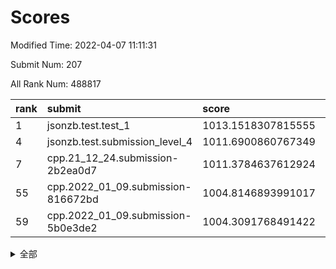 # Scores

Modified Time: 2022-04-07 11:11:31

Submit Num: 207

All Rank Num: 488817

| rank |               submit               |       score        |       sigma        | pk_num |
| :--- | :--------------------------------- | :----------------- | :----------------- | :----- |
| 1    | jsonzb.test.test_1                 | 1013.1518307815555 | 0.8153273253051039 | 9445   |
| 4    | jsonzb.test.submission_level_4     | 1011.6900860767349 | 0.76066595720993   | 9443   |
| 7    | cpp.21_12_24.submission-2b2ea0d7   | 1011.3784637612924 | 0.7833084371048313 | 9443   |
| 55   | cpp.2022_01_09.submission-816672bd | 1004.8146893991017 | 0.7068511079974081 | 9446   |
| 59   | cpp.2022_01_09.submission-5b0e3de2 | 1004.3091768491422 | 0.7242039673886154 | 9448   |


<details>
<summary>全部</summary>

| rank |                 submit                 |       score        |       sigma        | pk_num |
| :--- | :------------------------------------- | :----------------- | :----------------- | :----- |
| 1    | jsonzb.test.test_1                     | 1013.1518307815555 | 0.8153273253051039 | 9445   |
| 2    | gobigger.level_3.submission_level_3_23 | 1012.040143436755  | 0.7852507767483544 | 9445   |
| 3    | gobigger.level_3.submission_level_3_39 | 1011.8359239703078 | 0.7851792959550302 | 9447   |
| 4    | jsonzb.test.submission_level_4         | 1011.6900860767349 | 0.76066595720993   | 9443   |
| 5    | gobigger.level_3.submission_level_3_48 | 1011.5289203897296 | 0.7817366676806581 | 9446   |
| 6    | gobigger.level_3.submission_level_3_9  | 1011.4978072807761 | 0.753405313825331  | 9446   |
| 7    | cpp.21_12_24.submission-2b2ea0d7       | 1011.3784637612924 | 0.7833084371048313 | 9443   |
| 8    | gobigger.level_3.submission_level_3_12 | 1011.356987672392  | 0.7655587236383333 | 9449   |
| 9    | gobigger.level_3.submission_level_3_17 | 1011.1975513558779 | 0.7940424028671826 | 9450   |
| 10   | gobigger.level_3.submission_level_3_35 | 1011.0078820602586 | 0.7557634570969288 | 9448   |
| 11   | gobigger.level_3.submission_level_3_3  | 1010.8919443702357 | 0.762301410672566  | 9443   |
| 12   | gobigger.level_3.submission_level_3_31 | 1010.8602410800256 | 0.7666835011255821 | 9444   |
| 13   | gobigger.level_3.submission_level_3_22 | 1010.6626241278182 | 0.7844785140294703 | 9447   |
| 14   | gobigger.level_3.submission_level_3_25 | 1010.6571869007537 | 0.7873465903033873 | 9445   |
| 15   | gobigger.level_3.submission_level_3_32 | 1010.624577293615  | 0.7770876921853404 | 9446   |
| 16   | gobigger.level_3.submission_level_3_8  | 1010.578148839927  | 0.7682738569877463 | 9445   |
| 17   | gobigger.level_3.submission_level_3_36 | 1010.3824571053467 | 0.7733373619238306 | 9449   |
| 18   | gobigger.level_3.submission_level_3_15 | 1010.2564912390286 | 0.7759230880850511 | 9448   |
| 19   | gobigger.level_3.submission_level_3_47 | 1010.2335313681793 | 0.7597010687833038 | 9445   |
| 20   | gobigger.level_3.submission_level_3_11 | 1010.2217198872604 | 0.7624641076056441 | 9445   |
| 21   | gobigger.level_3.submission_level_3_37 | 1010.2159689283357 | 0.7773595746815767 | 9444   |
| 22   | gobigger.level_3.submission_level_3_19 | 1010.195768920885  | 0.7635025741691686 | 9441   |
| 23   | gobigger.level_3.submission_level_3_13 | 1010.1939994051875 | 0.7755328812100802 | 9450   |
| 24   | gobigger.level_3.submission_level_3_26 | 1010.1732098558178 | 0.7705931769122422 | 9446   |
| 25   | gobigger.level_3.submission_level_3_41 | 1010.1507064704144 | 0.756741273423591  | 9445   |
| 26   | gobigger.level_3.submission_level_3_40 | 1010.1034035999419 | 0.7461709423779842 | 9449   |
| 27   | gobigger.level_3.submission_level_3_43 | 1010.0941293122748 | 0.759656890254647  | 9451   |
| 28   | gobigger.level_3.submission_level_3_30 | 1010.0101084325873 | 0.7623985536902842 | 9446   |
| 29   | gobigger.level_3.submission_level_3_18 | 1009.9979759382326 | 0.7740592660496892 | 9442   |
| 30   | gobigger.level_3.submission_level_3_7  | 1009.9759069283375 | 0.7631503175633046 | 9447   |
| 31   | gobigger.level_3.submission_level_3_42 | 1009.9457936667757 | 0.7692350078673817 | 9445   |
| 32   | gobigger.level_3.submission_level_3_28 | 1009.8749659485903 | 0.7311686842866901 | 9446   |
| 33   | gobigger.level_3.submission_level_3_0  | 1009.8640650937205 | 0.7560387624639698 | 9446   |
| 34   | gobigger.level_3.submission_level_3_21 | 1009.7274020068395 | 0.7460251360319704 | 9443   |
| 35   | gobigger.level_3.submission_level_3_44 | 1009.6563468552521 | 0.7629232296934133 | 9453   |
| 36   | gobigger.level_3.submission_level_3_27 | 1009.6191533966188 | 0.7581796868084465 | 9447   |
| 37   | gobigger.level_3.submission_level_3_46 | 1009.5968683709957 | 0.7393707753830815 | 9448   |
| 38   | gobigger.level_3.submission_level_3_14 | 1009.5848673425171 | 0.7311820210918304 | 9444   |
| 39   | gobigger.level_3.submission_level_3_10 | 1009.5247008414766 | 0.7542471365420123 | 9450   |
| 40   | gobigger.level_3.submission_level_3_49 | 1009.5084570874297 | 0.7491807828009053 | 9443   |
| 41   | gobigger.level_3.submission_level_3_6  | 1009.4723258858697 | 0.7627637378141239 | 9447   |
| 42   | gobigger.level_3.submission_level_3_4  | 1009.4098775626042 | 0.7467257459791644 | 9447   |
| 43   | gobigger.level_3.submission_level_3_33 | 1009.3727104270234 | 0.74564165756673   | 9450   |
| 44   | gobigger.level_3.submission_level_3_2  | 1009.3589802245809 | 0.7549570204549846 | 9447   |
| 45   | gobigger.level_3.submission_level_3_24 | 1009.2927930713951 | 0.7552720167854166 | 9445   |
| 46   | gobigger.level_3.submission_level_3_29 | 1009.2813603996955 | 0.7350627090196414 | 9441   |
| 47   | gobigger.level_3.submission_level_3_45 | 1009.2517787005715 | 0.7553341610389392 | 9447   |
| 48   | gobigger.level_3.submission_level_3_16 | 1008.8145478416458 | 0.7582103398232579 | 9446   |
| 49   | gobigger.level_3.submission_level_3_34 | 1008.6225232066254 | 0.7404754978999774 | 9445   |
| 50   | gobigger.level_3.submission_level_3_20 | 1008.5636044357268 | 0.7429938632433134 | 9448   |
| 51   | gobigger.level_3.submission_level_3_5  | 1008.4293260215328 | 0.7503632970146211 | 9444   |
| 52   | gobigger.level_3.submission_level_3_1  | 1008.3725266999005 | 0.7367636296530042 | 9444   |
| 53   | gobigger.level_3.submission_level_3_38 | 1007.6838961801614 | 0.7323361207076947 | 9444   |
| 54   | gobigger.level_1.submission_level_1_45 | 1005.45476450423   | 0.7278887244720104 | 9451   |
| 55   | cpp.2022_01_09.submission-816672bd     | 1004.8146893991017 | 0.7068511079974081 | 9446   |
| 56   | gobigger.level_1.submission_level_1_10 | 1004.5823716449519 | 0.7125557914165349 | 9448   |
| 57   | gobigger.level_1.submission_level_1_16 | 1004.5803513524692 | 0.7068246011505585 | 9448   |
| 58   | gobigger.level_1.submission_level_1_23 | 1004.5190638280435 | 0.7162731059267634 | 9444   |
| 59   | cpp.2022_01_09.submission-5b0e3de2     | 1004.3091768491422 | 0.7242039673886154 | 9448   |
| 60   | gobigger.level_1.submission_level_1_38 | 1004.3049181834422 | 0.7141849564907679 | 9444   |
| 61   | gobigger.level_1.submission_level_1_43 | 1004.2614826691538 | 0.7098574016670193 | 9452   |
| 62   | gobigger.level_1.submission_level_1_35 | 1004.2463533762864 | 0.7143577379058069 | 9443   |
| 63   | gobigger.level_1.submission_level_1_37 | 1004.1645484972945 | 0.723853872845148  | 9440   |
| 64   | gobigger.level_1.submission_level_1_9  | 1004.1532056968599 | 0.7146054231539126 | 9441   |
| 65   | gobigger.level_1.submission_level_1_49 | 1004.0993755740667 | 0.7184292180411931 | 9450   |
| 66   | gobigger.level_1.submission_level_1_1  | 1003.9889329059877 | 0.719773145634008  | 9447   |
| 67   | gobigger.level_1.submission_level_1_25 | 1003.9686971964272 | 0.7222013116048657 | 9445   |
| 68   | gobigger.level_1.submission_level_1_4  | 1003.9516465051579 | 0.7184158616575306 | 9442   |
| 69   | gobigger.level_1.submission_level_1_18 | 1003.9247770552679 | 0.7124807924570912 | 9449   |
| 70   | gobigger.level_1.submission_level_1_42 | 1003.5662094582362 | 0.7039387996643975 | 9445   |
| 71   | gobigger.level_1.submission_level_1_47 | 1003.5238139368741 | 0.7120138775995044 | 9441   |
| 72   | gobigger.level_1.submission_level_1_2  | 1003.5053680351284 | 0.7203315948924977 | 9447   |
| 73   | gobigger.level_1.submission_level_1_19 | 1003.5006600027504 | 0.711468542302812  | 9444   |
| 74   | gobigger.level_1.submission_level_1_11 | 1003.4871300238793 | 0.7159585827803018 | 9448   |
| 75   | gobigger.level_1.submission_level_1_41 | 1003.3824086769667 | 0.7153312263342739 | 9449   |
| 76   | gobigger.level_1.submission_level_1_0  | 1003.374648747805  | 0.7172139543513205 | 9447   |
| 77   | gobigger.level_1.submission_level_1_33 | 1003.3461291603646 | 0.7162150343959531 | 9449   |
| 78   | gobigger.level_1.submission_level_1_44 | 1003.2987029846183 | 0.7155018260236409 | 9446   |
| 79   | gobigger.level_1.submission_level_1_6  | 1003.2639925706903 | 0.7280460014518344 | 9444   |
| 80   | gobigger.level_1.submission_level_1_48 | 1003.2229159772085 | 0.7176471195320644 | 9447   |
| 81   | gobigger.level_1.submission_level_1_24 | 1003.078142692124  | 0.7233775358457072 | 9446   |
| 82   | gobigger.level_1.submission_level_1_17 | 1003.0283693642264 | 0.7155629178519894 | 9446   |
| 83   | gobigger.level_1.submission_level_1_28 | 1002.971447953728  | 0.7046443316965385 | 9450   |
| 84   | gobigger.level_1.submission_level_1_29 | 1002.9422982464672 | 0.7131506245804716 | 9450   |
| 85   | gobigger.level_1.submission_level_1_21 | 1002.9137616578464 | 0.7243769623312071 | 9446   |
| 86   | gobigger.level_1.submission_level_1_22 | 1002.9004760491373 | 0.7121988259659708 | 9447   |
| 87   | gobigger.level_1.submission_level_1_36 | 1002.8810373253874 | 0.7074483422629699 | 9447   |
| 88   | gobigger.level_1.submission_level_1_3  | 1002.8084589971952 | 0.7149886843780092 | 9449   |
| 89   | gobigger.level_1.submission_level_1_27 | 1002.780341249404  | 0.7155895546737068 | 9447   |
| 90   | gobigger.level_1.submission_level_1_39 | 1002.7505530811204 | 0.7173259537510521 | 9446   |
| 91   | gobigger.level_1.submission_level_1_34 | 1002.7251871085435 | 0.7191334147291517 | 9448   |
| 92   | gobigger.level_1.submission_level_1_14 | 1002.7024141215218 | 0.7137321943463467 | 9446   |
| 93   | gobigger.level_1.submission_level_1_26 | 1002.6747724639168 | 0.7152695515905884 | 9446   |
| 94   | gobigger.level_1.submission_level_1_30 | 1002.6696375201915 | 0.7231765482129772 | 9445   |
| 95   | gobigger.level_1.submission_level_1_31 | 1002.6183282940548 | 0.6965038396757748 | 9446   |
| 96   | gobigger.level_1.submission_level_1_5  | 1002.6088983988352 | 0.7155516809607841 | 9448   |
| 97   | gobigger.level_1.submission_level_1_40 | 1002.5997519381623 | 0.7125834905970863 | 9446   |
| 98   | gobigger.level_1.submission_level_1_20 | 1002.4501425220194 | 0.7059398597500881 | 9447   |
| 99   | gobigger.level_1.submission_level_1_12 | 1002.4068512719334 | 0.7122779081142452 | 9447   |
| 100  | gobigger.level_1.submission_level_1_7  | 1002.3866089654241 | 0.7125773867054801 | 9449   |
| 101  | gobigger.level_1.submission_level_1_13 | 1002.2536773507758 | 0.7071315681134043 | 9442   |
| 102  | gobigger.level_1.submission_level_1_15 | 1002.2190019958746 | 0.7010570383535543 | 9442   |
| 103  | gobigger.level_1.submission_level_1_46 | 1002.1976984825827 | 0.7110947384911358 | 9442   |
| 104  | gobigger.level_1.submission_level_1_8  | 1002.1071833945364 | 0.7154596436440692 | 9445   |
| 105  | gobigger.level_1.submission_level_1_32 | 1001.8039940627983 | 0.7075652949900003 | 9444   |
| 106  | gobigger.random.submission_random_3    | 997.1952165250285  | 0.7062426918952879 | 9446   |
| 107  | gobigger.random.submission_random_2    | 997.1565776747788  | 0.7017532128086416 | 9452   |
| 108  | gobigger.random.submission_random_21   | 997.0115241904065  | 0.71857411323726   | 9445   |
| 109  | gobigger.random.submission_random_25   | 996.9802213792381  | 0.7146140444648854 | 9445   |
| 110  | gobigger.random.submission_random_23   | 996.9149838962009  | 0.7203496631791242 | 9444   |
| 111  | gobigger.random.submission_random_29   | 996.8645001655937  | 0.713532178928499  | 9444   |
| 112  | gobigger.random.submission_random_17   | 996.8329669500426  | 0.7129793511946054 | 9444   |
| 113  | gobigger.random.submission_random_44   | 996.6938805470475  | 0.7103747259755283 | 9449   |
| 114  | gobigger.random.submission_random_7    | 996.6839368407008  | 0.714116860914594  | 9447   |
| 115  | gobigger.random.submission_random_35   | 996.670585152518   | 0.7145074774007997 | 9446   |
| 116  | gobigger.random.submission_random_30   | 996.6509809077045  | 0.7202244145678774 | 9442   |
| 117  | gobigger.random.submission_random_33   | 996.607074432592   | 0.7180208921281188 | 9451   |
| 118  | gobigger.random.submission_random_8    | 996.5330516382273  | 0.7042445355279727 | 9445   |
| 119  | gobigger.random.submission_random_6    | 996.5175946924212  | 0.7031086193226042 | 9442   |
| 120  | gobigger.random.submission_random_36   | 996.5107213013587  | 0.7029818359084862 | 9448   |
| 121  | gobigger.random.submission_random_49   | 996.497767758326   | 0.7136882202864111 | 9451   |
| 122  | gobigger.random.submission_random_48   | 996.4296201980782  | 0.7217305267072938 | 9445   |
| 123  | gobigger.random.submission_random_28   | 996.4087049847299  | 0.7216377172481386 | 9447   |
| 124  | gobigger.random.submission_random_20   | 996.3325327358859  | 0.7044902041514588 | 9446   |
| 125  | gobigger.random.submission_random_43   | 996.2964997379542  | 0.7069002251013816 | 9441   |
| 126  | gobigger.random.submission_random_18   | 996.2630842333085  | 0.7176344176378011 | 9446   |
| 127  | gobigger.random.submission_random_39   | 996.2224273372519  | 0.7149308806115435 | 9447   |
| 128  | gobigger.random.submission_random_9    | 996.1388764487701  | 0.7060924397069456 | 9444   |
| 129  | gobigger.random.submission_random_40   | 996.1004922061031  | 0.706649104347632  | 9448   |
| 130  | gobigger.random.submission_random_16   | 996.0055712757127  | 0.7125816555896866 | 9446   |
| 131  | gobigger.random.submission_random_5    | 995.9263757577045  | 0.7260281351974036 | 9448   |
| 132  | gobigger.random.submission_random_32   | 995.8727992678054  | 0.7169570339400333 | 9448   |
| 133  | gobigger.random.submission_random_10   | 995.857604427337   | 0.717158968821847  | 9444   |
| 134  | gobigger.random.submission_random_31   | 995.8518289963367  | 0.7086028013799661 | 9443   |
| 135  | gobigger.random.submission_random_26   | 995.7709686086619  | 0.7115082409863692 | 9440   |
| 136  | gobigger.random.submission_random_42   | 995.7421917764544  | 0.7211502506681814 | 9444   |
| 137  | gobigger.random.submission_random_14   | 995.7316533115657  | 0.7128928657388409 | 9445   |
| 138  | gobigger.random.submission_random_11   | 995.7310205716009  | 0.7034471644909102 | 9444   |
| 139  | gobigger.random.submission_random_22   | 995.7199033587331  | 0.7265479062853758 | 9447   |
| 140  | gobigger.random.submission_random_1    | 995.7141024463218  | 0.7050442174402681 | 9446   |
| 141  | gobigger.random.submission_random_15   | 995.6842718790645  | 0.7096231483908122 | 9444   |
| 142  | gobigger.random.submission_random_45   | 995.6717202899284  | 0.7246449111929143 | 9442   |
| 143  | gobigger.random.submission_random_37   | 995.6318954266484  | 0.7151634799900763 | 9447   |
| 144  | gobigger.random.submission_random_34   | 995.6109303451556  | 0.7182467539488607 | 9448   |
| 145  | gobigger.random.submission_random_19   | 995.5470801529128  | 0.709958578966298  | 9447   |
| 146  | gobigger.random.submission_random_27   | 995.4166000655048  | 0.7259035334106391 | 9448   |
| 147  | gobigger.random.submission_random_4    | 995.407687092303   | 0.7150138666170508 | 9447   |
| 148  | gobigger.random.submission_random_0    | 995.4031774772575  | 0.7023266200664189 | 9448   |
| 149  | gobigger.random.submission_random_13   | 995.2117895895949  | 0.7157793028616231 | 9450   |
| 150  | gobigger.random.submission_random_46   | 995.1572624756067  | 0.7010260508374462 | 9443   |
| 151  | gobigger.random.submission_random_12   | 995.0784464489016  | 0.7045413759955634 | 9440   |
| 152  | gobigger.random.submission_random_41   | 994.994680806004   | 0.7230059907259156 | 9448   |
| 153  | gobigger.level_2.submission_level_2_11 | 994.9087284739359  | 0.7334871578885795 | 9450   |
| 154  | gobigger.random.submission_random_24   | 994.6710881881673  | 0.7197320451760849 | 9442   |
| 155  | gobigger.random.submission_random_38   | 994.617226671187   | 0.722294193179017  | 9449   |
| 156  | gobigger.random.submission_random_47   | 994.347595581554   | 0.7360687616092281 | 9437   |
| 157  | gobigger.level_2.submission_level_2_1  | 993.7842148098799  | 0.7246465159167611 | 9440   |
| 158  | gobigger.level_2.submission_level_2_15 | 993.7794617374698  | 0.73220712886646   | 9442   |
| 159  | gobigger.level_2.submission_level_2_4  | 993.7728922060811  | 0.7499387460147885 | 9446   |
| 160  | gobigger.level_2.submission_level_2_44 | 993.4877105889049  | 0.7312864531177214 | 9445   |
| 161  | gobigger.level_2.submission_level_2_34 | 993.1897207531889  | 0.7467550614457431 | 9444   |
| 162  | gobigger.level_2.submission_level_2_22 | 993.1823632669688  | 0.7453310119128644 | 9451   |
| 163  | gobigger.level_2.submission_level_2_12 | 993.0664998184958  | 0.7373989486160762 | 9440   |
| 164  | gobigger.level_2.submission_level_2_5  | 993.0379692834991  | 0.7618404216783621 | 9446   |
| 165  | gobigger.level_2.submission_level_2_47 | 993.0205487369376  | 0.76424471136329   | 9443   |
| 166  | gobigger.level_2.submission_level_2_38 | 992.8854110535476  | 0.7450667064864447 | 9451   |
| 167  | gobigger.level_2.submission_level_2_42 | 992.8681618752637  | 0.7464527287910617 | 9449   |
| 168  | gobigger.level_2.submission_level_2_9  | 992.7929289066964  | 0.7386514991264999 | 9446   |
| 169  | gobigger.level_2.submission_level_2_35 | 992.7646334793143  | 0.735554949014627  | 9451   |
| 170  | gobigger.level_2.submission_level_2_18 | 992.7488587893068  | 0.7410462351065695 | 9449   |
| 171  | gobigger.level_2.submission_level_2_43 | 992.7361700868619  | 0.7306267060003394 | 9444   |
| 172  | gobigger.level_2.submission_level_2_49 | 992.694264157204   | 0.7439412701787297 | 9442   |
| 173  | gobigger.level_2.submission_level_2_31 | 992.6608267835691  | 0.7505093449357875 | 9448   |
| 174  | gobigger.level_2.submission_level_2_46 | 992.5734725788807  | 0.7488682066438065 | 9447   |
| 175  | gobigger.level_2.submission_level_2_13 | 992.4836312500956  | 0.7380899873428388 | 9448   |
| 176  | gobigger.level_2.submission_level_2_24 | 992.4603592676955  | 0.7392163238837708 | 9445   |
| 177  | gobigger.level_2.submission_level_2_14 | 992.4501422802468  | 0.751782459681047  | 9442   |
| 178  | gobigger.level_2.submission_level_2_2  | 992.4292366142363  | 0.7459109980685794 | 9445   |
| 179  | gobigger.level_2.submission_level_2_30 | 992.2915710892905  | 0.7471802195599764 | 9450   |
| 180  | gobigger.level_2.submission_level_2_39 | 992.2873871967961  | 0.7385922843136612 | 9439   |
| 181  | gobigger.level_2.submission_level_2_27 | 992.278714316537   | 0.7470558898231598 | 9443   |
| 182  | gobigger.level_2.submission_level_2_10 | 992.1845588578724  | 0.7614251450299507 | 9442   |
| 183  | gobigger.level_2.submission_level_2_6  | 992.180224746085   | 0.7407662467368953 | 9448   |
| 184  | gobigger.level_2.submission_level_2_0  | 992.1671657870761  | 0.7600526639197286 | 9447   |
| 185  | gobigger.level_2.submission_level_2_17 | 992.1006009428047  | 0.7617929122606807 | 9445   |
| 186  | gobigger.level_2.submission_level_2_36 | 992.0874128503306  | 0.7269503720357061 | 9439   |
| 187  | gobigger.level_2.submission_level_2_21 | 992.0166729944386  | 0.7563357780357021 | 9448   |
| 188  | gobigger.level_2.submission_level_2_40 | 991.9992662399637  | 0.7499127629074378 | 9447   |
| 189  | gobigger.level_2.submission_level_2_45 | 991.9934907604407  | 0.7388039344367107 | 9446   |
| 190  | gobigger.level_2.submission_level_2_29 | 991.8617767531946  | 0.7555803994485175 | 9449   |
| 191  | gobigger.level_2.submission_level_2_20 | 991.8533848889099  | 0.7626663350633376 | 9444   |
| 192  | gobigger.level_2.submission_level_2_8  | 991.7089359964119  | 0.7716731633802385 | 9438   |
| 193  | gobigger.level_2.submission_level_2_26 | 991.5937429334206  | 0.7448839980899246 | 9446   |
| 194  | gobigger.level_2.submission_level_2_25 | 991.5688502840924  | 0.7456310764812812 | 9446   |
| 195  | gobigger.level_2.submission_level_2_28 | 991.5555992854014  | 0.7655446885433846 | 9450   |
| 196  | gobigger.level_2.submission_level_2_19 | 991.507707841823   | 0.751402808097557  | 9440   |
| 197  | gobigger.level_2.submission_level_2_37 | 991.322393136134   | 0.7476329358178733 | 9445   |
| 198  | gobigger.level_2.submission_level_2_33 | 991.2850870070672  | 0.7541238022944711 | 9445   |
| 199  | gobigger.level_2.submission_level_2_32 | 991.1660439951423  | 0.7841930611266735 | 9446   |
| 200  | gobigger.level_2.submission_level_2_7  | 990.9754743953006  | 0.7586024248747867 | 9445   |
| 201  | gobigger.level_2.submission_level_2_48 | 990.830240758861   | 0.7608805303266821 | 9443   |
| 202  | gobigger.level_2.submission_level_2_41 | 990.8252455883434  | 0.7447369812351061 | 9442   |
| 203  | gobigger.level_2.submission_level_2_3  | 990.7896430954889  | 0.7572764022706677 | 9443   |
| 204  | gobigger.level_2.submission_level_2_16 | 990.7416272542631  | 0.7699305933036072 | 9440   |
| 205  | gobigger.level_2.submission_level_2_23 | 989.9904316546973  | 0.7677649401888706 | 9444   |
| 206  | gobigger.none.submission_none_0        | 977.0276437218411  | 1.318634218556512  | 9445   |
| 207  | gobigger.none.submission_none_1        | 975.8623897825182  | 1.5172974789109919 | 9450   |

</details>